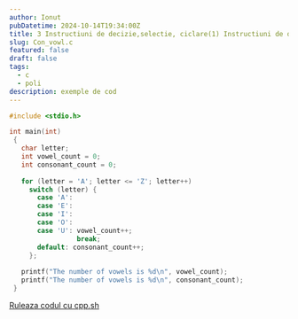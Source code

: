 ```yaml
---
author: Ionut
pubDatetime: 2024-10-14T19:34:00Z 
title: 3 Instructiuni de decizie,selectie, ciclare(1) Instructiuni de decizie,selectie, ciclare Tip0131 Con_vowl.c
slug: Con_vowl.c
featured: false
draft: false
tags:
  - c
  - poli
description: exemple de cod
---
```

```c
#include <stdio.h>

int main(int)
 {
   char letter;
   int vowel_count = 0;
   int consonant_count = 0;   
   
   for (letter = 'A'; letter <= 'Z'; letter++)
     switch (letter) {
       case 'A':
       case 'E':
       case 'I':
       case 'O':
       case 'U': vowel_count++;
                 break;
       default: consonant_count++;
     }; 
 
   printf("The number of vowels is %d\n", vowel_count);
   printf("The number of vowels is %d\n", consonant_count);
 }

```
<a href='https://cpp.sh/?source=%23include+%3Cstdio.h%3E%0D%0A%0D%0Aint+main%28int%29%0D%0A+%7B%0D%0A+++char+letter%3B%0D%0A+++int+vowel_count+%3D+0%3B%0D%0A+++int+consonant_count+%3D+0%3B+++%0D%0A+++%0D%0A+++for+%28letter+%3D+%27A%27%3B+letter+%3C%3D+%27Z%27%3B+letter%2B%2B%29%0D%0A+++++switch+%28letter%29+%7B%0D%0A+++++++case+%27A%27%3A%0D%0A+++++++case+%27E%27%3A%0D%0A+++++++case+%27I%27%3A%0D%0A+++++++case+%27O%27%3A%0D%0A+++++++case+%27U%27%3A+vowel_count%2B%2B%3B%0D%0A+++++++++++++++++break%3B%0D%0A+++++++default%3A+consonant_count%2B%2B%3B%0D%0A+++++%7D%3B+%0D%0A+%0D%0A+++printf%28%22The+number+of+vowels+is+%25d%5Cn%22%2C+vowel_count%29%3B%0D%0A+++printf%28%22The+number+of+vowels+is+%25d%5Cn%22%2C+consonant_count%29%3B%0D%0A+%7D%0D%0A' target='_blank'> Ruleaza codul cu cpp.sh </a>